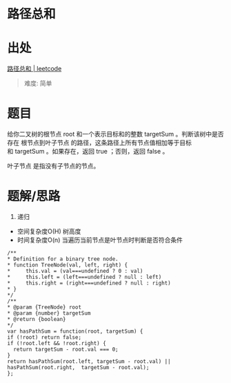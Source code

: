 # 路径总和

# 出处

[路径总和 | leetcode](https://leetcode-cn.com/problems/path-sum/)
> 难度: 简单
# 题目
给你二叉树的根节点 root 和一个表示目标和的整数 targetSum 。判断该树中是否存在 根节点到叶子节点 的路径，这条路径上所有节点值相加等于目标和 targetSum 。如果存在，返回 true ；否则，返回 false 。

叶子节点 是指没有子节点的节点。


# 题解/思路

1. 递归
  - 空间复杂度O(H) 树高度
  - 时间复杂度O(n)
  当遍历当前节点是叶节点时判断是否符合条件
  ```
/**
 * Definition for a binary tree node.
 * function TreeNode(val, left, right) {
 *     this.val = (val===undefined ? 0 : val)
 *     this.left = (left===undefined ? null : left)
 *     this.right = (right===undefined ? null : right)
 * }
 */
/**
 * @param {TreeNode} root
 * @param {number} targetSum
 * @return {boolean}
 */
var hasPathSum = function(root, targetSum) {
  if (!root) return false;
  if (!root.left && !root.right) {
    return targetSum - root.val === 0;
  }
  return hasPathSum(root.left, targetSum - root.val) || hasPathSum(root.right,  targetSum - root.val);
};
  ````
